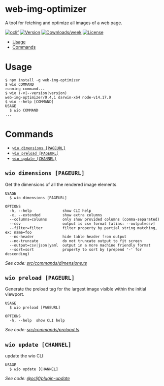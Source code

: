 web-img-optimizer
================

A tool for fetching and optimize all images of a web page.

[![oclif](https://img.shields.io/badge/cli-oclif-brightgreen.svg)](https://oclif.io)
[![Version](https://img.shields.io/npm/v/web-img-optimizer.svg)](https://npmjs.org/package/web-img-optimizer)
[![Downloads/week](https://img.shields.io/npm/dw/web-img-optimizer.svg)](https://npmjs.org/package/web-img-optimizer)
[![License](https://img.shields.io/npm/l/web-img-optimizer.svg)](https://github.com/IGassmann/web-img-optimizer/blob/master/package.json)

<!-- toc -->
* [Usage](#usage)
* [Commands](#commands)
<!-- tocstop -->
# Usage
<!-- usage -->
```sh-session
$ npm install -g web-img-optimizer
$ wio COMMAND
running command...
$ wio (-v|--version|version)
web-img-optimizer/0.4.1 darwin-x64 node-v14.17.0
$ wio --help [COMMAND]
USAGE
  $ wio COMMAND
...
```
<!-- usagestop -->
# Commands
<!-- commands -->
* [`wio dimensions [PAGEURL]`](#wio-dimensions-pageurl)
* [`wio preload [PAGEURL]`](#wio-preload-pageurl)
* [`wio update [CHANNEL]`](#wio-update-channel)

## `wio dimensions [PAGEURL]`

Get the dimensions of all the rendered image elements.

```
USAGE
  $ wio dimensions [PAGEURL]

OPTIONS
  -h, --help              show CLI help
  -x, --extended          show extra columns
  --columns=columns       only show provided columns (comma-separated)
  --csv                   output is csv format [alias: --output=csv]
  --filter=filter         filter property by partial string matching, ex: name=foo
  --no-header             hide table header from output
  --no-truncate           do not truncate output to fit screen
  --output=csv|json|yaml  output in a more machine friendly format
  --sort=sort             property to sort by (prepend '-' for descending)
```

_See code: [src/commands/dimensions.ts](https://github.com/IGassmann/web-img-optimizer/blob/v0.4.1/src/commands/dimensions.ts)_

## `wio preload [PAGEURL]`

Generate the preload tag for the largest image visible within the initial viewport.

```
USAGE
  $ wio preload [PAGEURL]

OPTIONS
  -h, --help  show CLI help
```

_See code: [src/commands/preload.ts](https://github.com/IGassmann/web-img-optimizer/blob/v0.4.1/src/commands/preload.ts)_

## `wio update [CHANNEL]`

update the wio CLI

```
USAGE
  $ wio update [CHANNEL]
```

_See code: [@oclif/plugin-update](https://github.com/oclif/plugin-update/blob/v1.3.10/src/commands/update.ts)_
<!-- commandsstop -->
